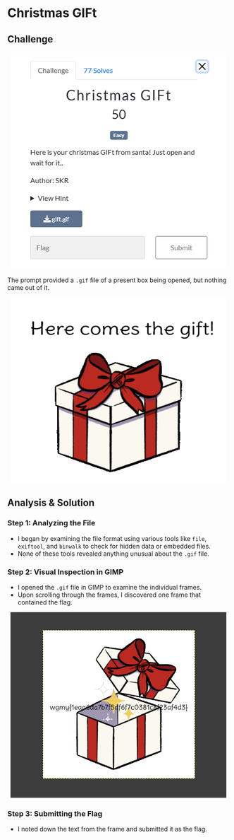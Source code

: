 # Christmas GIFt

## Challenge

<p align= "center">
  <img src = "https://github.com/batricha/CTF-Writeups/blob/main/WGMY2024/Misc/Christmas%20GIFt/gift4.png" alt="Challenge Image">
</p>


The prompt provided a `.gif` file of a present box being opened, but nothing came out of it.

<p align= "center">
  <img src = "https://github.com/batricha/CTF-Writeups/blob/main/WGMY2024/Misc/Christmas%20GIFt/gift3.png" alt="Challenge Image" width="490" height="420">
</p>

## Analysis & Solution

### Step 1: Analyzing the File
- I began by examining the file format using various tools like `file`, `exiftool`, and `binwalk` to check for hidden data or embedded files.
- None of these tools revealed anything unusual about the `.gif` file.

### Step 2: Visual Inspection in GIMP
- I opened the `.gif` file in GIMP to examine the individual frames.
- Upon scrolling through the frames, I discovered one frame that contained the flag.

<p align= "center">
  <img src = "https://github.com/batricha/CTF-Writeups/blob/main/WGMY2024/Misc/Christmas%20GIFt/gift2.png" alt="Flag Image" width="490" height="420">
</p>

### Step 3: Submitting the Flag
- I noted down the text from the frame and submitted it as the flag.

